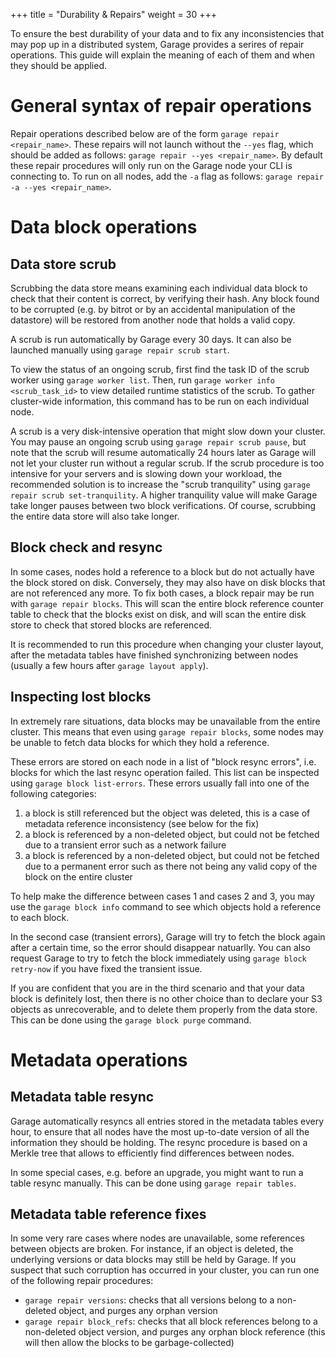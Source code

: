 +++
title = "Durability & Repairs"
weight = 30
+++

To ensure the best durability of your data and to fix any inconsistencies that may
pop up in a distributed system, Garage provides a serires of repair operations.
This guide will explain the meaning of each of them and when they should be applied.


# General syntax of repair operations

Repair operations described below are of the form `garage repair <repair_name>`.
These repairs will not launch without the `--yes` flag, which should
be added as follows: `garage repair --yes <repair_name>`.
By default these repair procedures will only run on the Garage node your CLI is
connecting to. To run on all nodes, add the `-a` flag as follows:
`garage repair -a --yes <repair_name>`.

# Data block operations

## Data store scrub

Scrubbing the data store means examining each individual data block to check that
their content is correct, by verifying their hash. Any block found to be corrupted
(e.g. by bitrot or by an accidental manipulation of the datastore) will be
restored from another node that holds a valid copy.

A scrub is run automatically by Garage every 30 days. It can also be launched
manually using `garage repair scrub start`.

To view the status of an ongoing scrub, first find the task ID of the scrub worker
using `garage worker list`. Then, run `garage worker info <scrub_task_id>` to
view detailed runtime statistics of the scrub. To gather cluster-wide information,
this command has to be run on each individual node.

A scrub is a very disk-intensive operation that might slow down your cluster.
You may pause an ongoing scrub using `garage repair scrub pause`, but note that
the scrub will resume automatically 24 hours later as Garage will not let your
cluster run without a regular scrub. If the scrub procedure is too intensive
for your servers and is slowing down your workload, the recommended solution
is to increase the "scrub tranquility" using `garage repair scrub set-tranquility`.
A higher tranquility value will make Garage take longer pauses between two block
verifications. Of course, scrubbing the entire data store will also take longer.

## Block check and resync

In some cases, nodes hold a reference to a block but do not actually have the block
stored on disk. Conversely, they may also have on disk blocks that are not referenced
any more. To fix both cases, a block repair may be run with `garage repair blocks`.
This will scan the entire block reference counter table to check that the blocks
exist on disk, and will scan the entire disk store to check that stored blocks
are referenced.

It is recommended to run this procedure when changing your cluster layout,
after the metadata tables have finished synchronizing between nodes
(usually a few hours after `garage layout apply`).

## Inspecting lost blocks

In extremely rare situations, data blocks may be unavailable from the entire cluster.
This means that even using `garage repair blocks`, some nodes may be unable
to fetch data blocks for which they hold a reference.

These errors are stored on each node in a list of "block resync errors", i.e.
blocks for which the last resync operation failed.
This list can be inspected using `garage block list-errors`.
These errors usually fall into one of the following categories:

1. a block is still referenced but the object was deleted, this is a case
   of metadata reference inconsistency (see below for the fix)
2. a block is referenced by a non-deleted object, but could not be fetched due
   to a transient error such as a network failure
3. a block is referenced by a non-deleted object, but could not be fetched due
   to a permanent error such as there not being any valid copy of the block on the
   entire cluster

To help make the difference between cases 1 and cases 2 and 3, you may use the
`garage block info` command to see which objects hold a reference to each block.

In the second case (transient errors), Garage will try to fetch the block again
after a certain time, so the error should disappear natuarlly. You can also
request Garage to try to fetch the block immediately using `garage block retry-now`
if you have fixed the transient issue.

If you are confident that you are in the third scenario and that your data block
is definitely lost, then there is no other choice than to declare your S3 objects
as unrecoverable, and to delete them properly from the data store. This can be done
using the `garage block purge` command.


# Metadata operations

## Metadata table resync

Garage automatically resyncs all entries stored in the metadata tables every hour,
to ensure that all nodes have the most up-to-date version of all the information
they should be holding.
The resync procedure is based on a Merkle tree that allows to efficiently find
differences between nodes.

In some special cases, e.g. before an upgrade, you might want to run a table
resync manually. This can be done using `garage repair tables`.

## Metadata table reference fixes

In some very rare cases where nodes are unavailable, some references between objects
are broken. For instance, if an object is deleted, the underlying versions or data
blocks may still be held by Garage. If you suspect that such corruption has occurred
in your cluster, you can run one of the following repair procedures:

- `garage repair versions`: checks that all versions belong to a non-deleted object, and purges any orphan version
- `garage repair block_refs`: checks that all block references belong to a non-deleted object version, and purges any orphan block reference (this will then allow the blocks to be garbage-collected)

